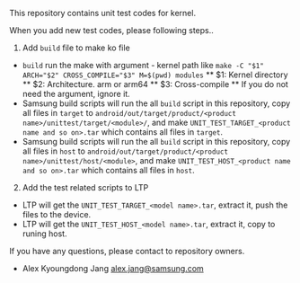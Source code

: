 This repository contains unit test codes for kernel.

When you add new test codes, please following steps..

1. Add `build` file to make ko file
 * `build` run the make with argument - kernel path like `make -C "$1" ARCH="$2" CROSS_COMPILE="$3" M=$(pwd) modules`
 ** $1: Kernel directory
 ** $2: Architecture. arm or arm64
 ** $3: Cross-compile
 ** If you do not need the argument, ignore it.
 * Samsung build scripts will run the all `build` script in this repository, copy all files in `target` to `android/out/target/product/<product name>/unittest/target/<module>/`, and make `UNIT_TEST_TARGET_<product name and so on>.tar` which contains all files in `target`.
 * Samsung build scripts will run the all `build` script in this repository, copy all files in `host` to `android/out/target/product/<product name>/unittest/host/<module>`, and make `UNIT_TEST_HOST_<product name and so on>.tar` which contains all files in `host`.

 2. Add the test related scripts to LTP
  * LTP will get the `UNIT_TEST_TARGET_<model name>.tar`, extract it, push the files to the device.
  * LTP will get the `UNIT_TEST_HOST_<model name>.tar`, extract it, copy to runing host.

If you have any questions, please contact to repository owners.
* Alex Kyoungdong Jang <alex.jang@samsung.com>

